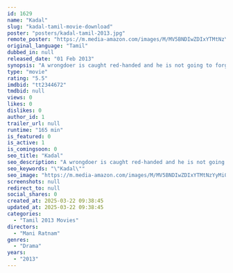 ```yaml
---
id: 1629
name: "Kadal"
slug: "kadal-tamil-movie-download"
poster: "posters/kadal-tamil-2013.jpg"
remote_poster: "https://m.media-amazon.com/images/M/MV5BNDIwZDIxYTMtNzYyMi00YjUyLTg1MzgtOGRiODQ0NzIxM2NkXkEyXkFqcGc@._V1_SX300.jpg"
original_language: "Tamil"
dubbed_in: null
released_date: "01 Feb 2013"
synopsis: "A wrongdoer is caught red-handed and he is not going to forgive the man who exposed him."
type: "movie"
rating: "5.5"
imdbid: "tt2344672"
tmdbid: null
views: 0
likes: 0
dislikes: 0
author_id: 1
trailer_url: null
runtime: "165 min"
is_featured: 0
is_active: 1
is_comingsoon: 0
seo_title: "Kadal"
seo_description: "A wrongdoer is caught red-handed and he is not going to forgive the man who exposed him."
seo_keywords: "\"Kadal\""
seo_image: "https://m.media-amazon.com/images/M/MV5BNDIwZDIxYTMtNzYyMi00YjUyLTg1MzgtOGRiODQ0NzIxM2NkXkEyXkFqcGc@._V1_SX300.jpg"
screenshots: null
redirect_to: null
social_shares: 0
created_at: 2025-03-22 09:38:45
updated_at: 2025-03-22 09:38:45
categories:
  - "Tamil 2013 Movies"
directors:
  - "Mani Ratnam"
genres:
  - "Drama"
years:
  - "2013"
---
```

